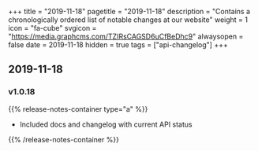 +++
title = "2019-11-18"
pagetitle = "2019-11-18"
description = "Contains a chronologically ordered list of notable changes at our website"
weight = 1
icon = "fa-cube"
svgicon = "https://media.graphcms.com/TZIRsCAGSD6uCfBeDhc9"
alwaysopen = false
date = 2019-11-18
hidden = true
tags = ["api-changelog"]
+++

## 2019-11-18

### v1.0.18

{{% release-notes-container type="a" %}}

- Included docs and changelog with current API status

{{% /release-notes-container %}}

